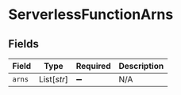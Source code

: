 # ServerlessFunctionArns


## Fields

| Field              | Type               | Required           | Description        |
| ------------------ | ------------------ | ------------------ | ------------------ |
| `arns`             | List[*str*]        | :heavy_minus_sign: | N/A                |